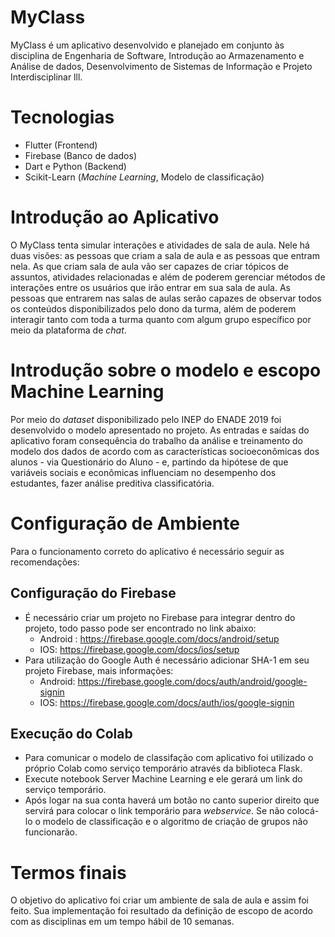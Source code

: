 # MyClass

MyClass é um aplicativo desenvolvido e planejado em conjunto às disciplina de Engenharia de Software, Introdução ao Armazenamento e Análise de dados, Desenvolvimento de Sistemas de Informação e Projeto Interdisciplinar lll.

# Tecnologias 

  - Flutter (Frontend)
  - Firebase (Banco de dados)
  - Dart e Python (Backend)
  - Scikit-Learn (_Machine Learning_, Modelo de classificação)
 
# Introdução ao Aplicativo

  O MyClass tenta simular interações e atividades de sala de aula. Nele há duas visões: as pessoas que criam a sala de aula e as pessoas que entram nela. As que criam sala de aula vão ser capazes de criar tópicos de assuntos, atividades relacionadas e além de poderem gerenciar métodos de interações entre os usuários que irão entrar em sua sala de aula. As pessoas que entrarem nas salas de aulas serão capazes de observar todos os conteúdos disponibilizados pelo dono da turma, além de poderem interagir tanto com toda a turma quanto com algum grupo específico por meio da plataforma de _chat_.
  
 # Introdução sobre o modelo e escopo Machine Learning
  Por meio do _dataset_ disponibilizado pelo INEP do ENADE 2019 foi desenvolvido o modelo apresentado no projeto. As entradas e saídas do aplicativo foram consequência do trabalho da análise e treinamento do modelo dos dados de acordo com as características socioeconômicas dos alunos - via Questionário do Aluno - e, partindo da hipótese de que variáveis sociais e econômicas influenciam no desempenho dos estudantes, fazer análise preditiva classificatória.
  
 # Configuração de Ambiente
  Para o funcionamento correto do aplicativo é necessário seguir as recomendações:
 
 ## Configuração do Firebase
  - É necessário criar um projeto no Firebase para integrar dentro do projeto, todo passo pode ser encontrado no link abaixo:
    - Android : https://firebase.google.com/docs/android/setup
    - IOS: https://firebase.google.com/docs/ios/setup
  - Para utilização do Google Auth é necessário adicionar SHA-1 em seu projeto Firebase, mais informações:
    - Android: https://firebase.google.com/docs/auth/android/google-signin
    - IOS: https://firebase.google.com/docs/auth/ios/google-signin
    
 ## Execução do Colab
  - Para comunicar o modelo de classifação com aplicativo foi utilizado o próprio Colab como serviço temporário através da biblioteca Flask.
  - Execute notebook Server Machine Learning e ele gerará um link do serviço temporário.
  - Após logar na sua conta haverá um botão no canto superior direito que servirá para colocar o link temporário para _webservice_. Se não colocá-lo o modelo de classificação e o algoritmo de criação de grupos não funcionarão.

# Termos finais
  O objetivo do aplicativo foi criar um ambiente de sala de aula e assim foi feito. Sua implementação foi resultado da definição de escopo de acordo com as disciplinas em um tempo hábil de 10 semanas.
